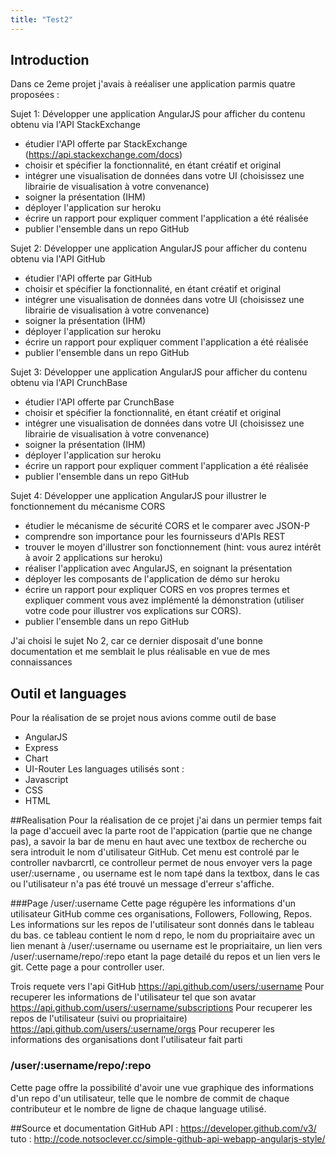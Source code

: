```yaml
---
title: "Test2"
---
```


## Introduction
Dans ce 2eme projet j'avais à reéaliser une application parmis quatre proposées :

Sujet 1: Développer une application AngularJS pour afficher du contenu obtenu via l'API StackExchange

   * étudier l'API offerte par StackExchange (https://api.stackexchange.com/docs)
   * choisir et spécifier la fonctionnalité, en étant créatif et original
   * intégrer une visualisation de données dans votre UI (choisissez une librairie de visualisation à votre convenance)
   * soigner la présentation (IHM)
   * déployer l'application sur heroku
   * écrire un rapport pour expliquer comment l'application a été réalisée
   * publier l'ensemble dans un repo GitHub 

Sujet 2: Développer une application AngularJS pour afficher du contenu obtenu via l'API GitHub

   * étudier l'API offerte par GitHub
   * choisir et spécifier la fonctionnalité, en étant créatif et original
   * intégrer une visualisation de données dans votre UI (choisissez une librairie de visualisation à votre convenance)
   * soigner la présentation (IHM)
   * déployer l'application sur heroku
   * écrire un rapport pour expliquer comment l'application a été réalisée
   * publier l'ensemble dans un repo GitHub 

Sujet 3: Développer une application AngularJS pour afficher du contenu obtenu via l'API CrunchBase

   * étudier l'API offerte par CrunchBase
   * choisir et spécifier la fonctionnalité, en étant créatif et original
   * intégrer une visualisation de données dans votre UI (choisissez une librairie de visualisation à votre convenance)
   * soigner la présentation (IHM)
   * déployer l'application sur heroku
   * écrire un rapport pour expliquer comment l'application a été réalisée
   * publier l'ensemble dans un repo GitHub 

Sujet 4: Développer une application AngularJS pour illustrer le fonctionnement du mécanisme CORS

   * étudier le mécanisme de sécurité CORS et le comparer avec JSON-P
   * comprendre son importance pour les fournisseurs d'APIs REST
   * trouver le moyen d'illustrer son fonctionnement (hint: vous aurez intérêt à avoir 2 applications sur heroku)
   * réaliser l'application avec AngularJS, en soignant la présentation
   * déployer les composants de l'application de démo sur heroku
   * écrire un rapport pour expliquer CORS en vos propres termes et expliquer comment vous avez implémenté la démonstration (utiliser votre code pour illustrer vos explications sur CORS).
   * publier l'ensemble dans un repo GitHub 

J'ai choisi le sujet No 2, car ce dernier disposait d'une bonne documentation et me semblait le plus réalisable en vue de mes connaissances

## Outil et languages
Pour la réalisation de se projet nous avions comme outil de base
* AngularJS
* Express
* Chart
* UI-Router
Les languages utilisés sont :
* Javascript
* CSS
* HTML

##Realisation
Pour la réalisation de ce projet j'ai dans un permier temps fait la page d'accueil avec la parte root de l'appication (partie que ne change pas), a savoir la bar de menu
en haut avec une textbox de recherche ou sera introduit le nom d'utilisateur GitHub. Cet menu est controlé par le controller navbarcrtl, ce controlleur permet de nous envoyer vers la page user/:username , ou username est le nom tapé dans la textbox, dans le cas ou l'utilisateur n'a pas été trouvé un message d'erreur s'affiche.

###Page /user/:username
Cette page régupère les informations d'un utilisateur GitHub comme ces organisations, Followers, Following, Repos. Les informations sur les repos de l'utilisateur sont donnés dans le tableau du bas. ce tableau contient le nom d repo, le nom du propriaitaire avec un lien menant à /user/:username ou username est le propriaitaire,
un lien vers /user/:username/repo/:repo etant la page detailé du repos et un lien vers le git. Cette page a pour controller user. 

Trois requete vers l'api GitHub
	https://api.github.com/users/:username
	Pour recuperer les informations de l'utilisateur tel que son avatar
	https://api.github.com/users/:username/subscriptions
	Pour recuperer les repos de l'utilisateur (suivi ou propriaitaire)
	https://api.github.com/users/:username/orgs
	Pour recuperer les informations des organisations dont l'utilisateur fait parti

### /user/:username/repo/:repo
Cette page offre la possibilité d'avoir une vue graphique des informations d'un repo d'un utilisateur, telle que le nombre de commit de chaque contributeur et le nombre
de ligne de chaque language utilisé.

##Source et documentation
GitHub API : https://developer.github.com/v3/
tuto : http://code.notsoclever.cc/simple-github-api-webapp-angularjs-style/
